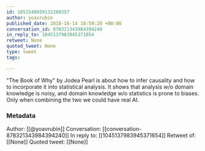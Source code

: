 ```yaml
---
id: 1051548059132260357
author: yoavrubin
published_date: 2018-10-14 18:59:28 +00:00
conversation_id: 878321343984394240
in_reply_to: 1045137983945371654
retweet: None
quoted_tweet: None
type: tweet
tags:

---
```


"The Book of Why" by Jodea Pearl is about how to infer causality and how to incorporate it into statistical analysis. It shows that analysis w/o domain knowledge is noisy, and domain knowledge w/o statistics is prone to biases. Only when combining the two we could have real AI.

### Metadata

Author: [[@yoavrubin]]
Conversation: [[conversation-878321343984394240]]
In reply to: [[1045137983945371654]]
Retweet of: [[None]]
Quoted tweet: [[None]]
